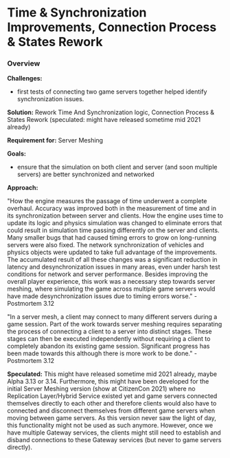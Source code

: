 # Time & Synchronization Improvements, Connection Process & States Rework
### Overview
__Challenges:__

* first tests of connecting two game servers together helped identify synchronization issues.

__Solution:__ Rework Time And Synchronization logic, Connection Process & States Rework (speculated: might have released sometime mid 2021 already)

__Requirement for:__ Server Meshing

__Goals:__

* ensure that the simulation on both client and server (and soon multiple servers) are better synchronized and networked

__Approach:__

"How the engine measures the passage of time underwent a complete overhaul. Accuracy was improved both in the measurement of time and in its synchronization between server and clients. How the engine uses time to update its logic and physics simulation was changed to eliminate errors that could result in simulation time passing differently on the server and clients. Many smaller bugs that had caused timing errors to grow on long-running servers were also fixed. The network synchronization of vehicles and physics objects were updated to take full advantage of the improvements. The accumulated result of all these changes was a significant reduction in latency and desynchronization issues in many areas, even under harsh test conditions for network and server performance. Besides improving the overall player experience, this work was a necessary step towards server meshing, where simulating the game across multiple game servers would have made desynchronization issues due to timing errors worse." - Postmortem 3.12

"In a server mesh, a client may connect to many different servers during a game session. Part of the work towards server meshing requires separating the process of connecting a client to a server into distinct stages. These stages can then be executed independently without requiring a client to completely abandon its existing game session. Significant progress has been made towards this although there is more work to be done." - Postmortem 3.12

__Speculated:__ This might have released sometime mid 2021 already, maybe Alpha 3.13 or 3.14. Furthermore, this might have been developed for the initial Server Meshing version (show at CitizenCon 2021) where no Replication Layer/Hybrid Service existed yet and game servers connected themselves directly to each other and therefore clients would also have to connected and disconnect themselves from different game servers when moving between game servers. As this version never saw the light of day, this functionality might not be used as such anymore. However, once we have multiple Gateway services, the clients might still need to establish and disband connections to these Gateway services (but never to game servers directly).

